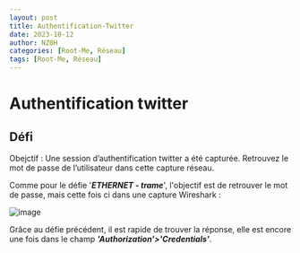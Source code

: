 ```yaml
---
layout: post
title: Authentification-Twitter
date: 2023-10-12
author: NZ0H
categories: [Root-Me, Réseau]
tags: [Root-Me, Réseau]
---
```


# Authentification twitter
## Défi

Obejctif : Une session d’authentification twitter a été capturée. Retrouvez le mot de passe de l’utilisateur dans cette capture réseau.


Comme pour le défie '***ETHERNET - trame***', l'objectif est de retrouver le mot de passe, mais cette fois ci dans une capture Wireshark : 

![image](https://hackmd.io/_uploads/SkIAWXEcp.png)

Grâce au défie précédent, il est rapide de trouver la réponse, elle est encore une fois dans le champ ***'Authorization'>'Credentials'***.
